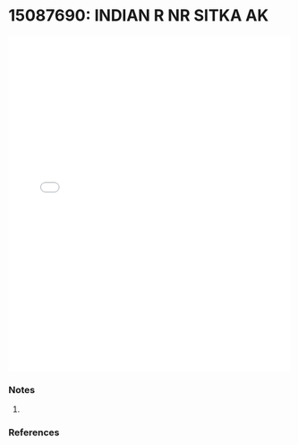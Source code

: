 # 15087690: INDIAN R NR SITKA AK

<iframe src="/distribution_estimation/_static/stations/15087690_fdc.html" width="100%" height="600" frameborder="0"></iframe>

### Notes
1. 

### References

